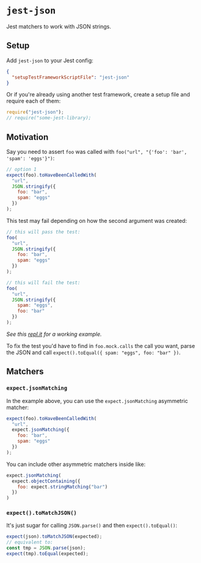 # `jest-json`

Jest matchers to work with JSON strings.

## Setup

Add `jest-json` to your Jest config:

```json
{
  "setupTestFrameworkScriptFile": "jest-json"
}
```

Or if you're already using another test framework, create a setup file and require each of them:

```js
require("jest-json");
// require("some-jest-library);
```

## Motivation

Say you need to assert `foo` was called with `foo("url", "{'foo': 'bar', 'spam': 'eggs'}")`:

```js
// option 1
expect(foo).toHaveBeenCalledWith(
  "url",
  JSON.stringify({
    foo: "bar",
    spam: "eggs"
  })
);
```

This test may fail depending on how the second argument was created:

```js
// this will pass the test:
foo(
  "url",
  JSON.stringify({
    foo: "bar",
    spam: "eggs"
  })
);

// this will fail the test:
foo(
  "url",
  JSON.stringify({
    spam: "eggs",
    foo: "bar"
  })
);
```

_See this [repl.it](https://repl.it/@duailibe/jest-json-example) for a working example._

To fix the test you'd have to find in `foo.mock.calls` the call you want, parse the JSON and call `expect().toEqual({ spam: "eggs", foo: "bar" })`.

## Matchers

### `expect.jsonMatching`

In the example above, you can use the `expect.jsonMatching` asymmetric matcher:

```js
expect(foo).toHaveBeenCalledWith(
  "url",
  expect.jsonMatching({
    foo: "bar",
    spam: "eggs"
  })
);
```

You can include other asymmetric matchers inside like:

<!-- prettier-ignore -->
```js
expect.jsonMatching(
  expect.objectContaining({
    foo: expect.stringMatching("bar")
  })
)
```

### `expect().toMatchJSON()`

It's just sugar for calling `JSON.parse()` and then `expect().toEqual()`:

```js
expect(json).toMatchJSON(expected);
// equivalent to:
const tmp = JSON.parse(json);
expect(tmp).toEqual(expected);
```
